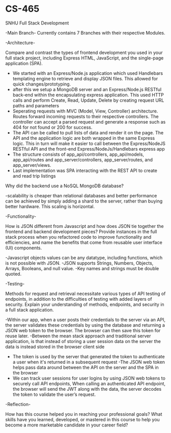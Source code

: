 # CS-465
SNHU
Full Stack Development


-Main Branch-
Currently contains 7 Branches with their respective Modules.



-Architecture-

Compare and contrast the types of frontend development you used in your full stack project, including Express HTML, JavaScript, and the single-page application (SPA).

- We started with an Express/Node.js application which used Handlebars templating engine to retrieve and display JSON files. This allowed for quick changes/prototyping.
- after this we setup a MongoDB server and an Express/Node.js RESTful back-end within the encapsulating express application. This used HTTP calls and perform Create, Read, Update, Delete by creating request URL paths and parameters
- Seperating requests with MVC (Model, View, Controller) architecture. Routes forward incoming requests to their respective controllers. The controller can accept a parsed request and generate a response such as 404 for not found or 200 for success.
- The API can be called to pull lists of data and render it on the page. The API and the application logic are both wrapped in the same Express logic. This in turn will make it easier to call between the Express/NodeJS RESTful API and the front-end Express/NodeJs/Handlebars express app
- The structure consists of app_api/controllers, app_api/models, app_api/routes and app_server/controllers, app_server/routes, and app_server/views.
- Last implementation was SPA interacting with the REST API to create and read trip listings

Why did the backend use a NoSQL MongoDB database?

-scalability is cheaper than relational databases and better performance can be achieved by simply adding a shard to the server, rather than buying better hardware.
This scaling is horizontal.




-Functionality-

How is JSON different from Javascript and how does JSON tie together the frontend and backend development pieces?
Provide instances in the full stack process when you refactored code to improve functionality and efficiencies, and name the benefits that come from reusable user interface (UI) components.

-Javascript objects values can be any datatype, including functions, which is not possible with JSON.
-JSON supports Strings, Numbers, Objects, Arrays, Booleans, and null value. 
-Key names and strings must be double quoted. 


-Testing-

Methods for request and retrieval necessitate various types of API testing of endpoints, in addition to the difficulties of testing with added layers of security. Explain your understanding of methods, endpoints, and security in a full stack application.

-Within our app, when a user posts their credentials to the server via an API, the server validates these credentials by using the database and returning a JSON web token to the browser. The browser can then save this token for reuse later.
-Between the mean stack approach and traditional server application, is that instead of storing a user session data on the server the data is instead stored in the browser client side
- The token is used by the server that generated the token to authenticate a user when it's returned in a subsequent request
-The JSON web token helps pass data around between the API on the server and the SPA in the browser
- We can track user sessions for user logins by using JSON web tokens to securely call API endpoints, When calling an authenticated API endpoint, the browser will send the JWT along with the data, the server decodes the token to validate the user’s request.





-Reflection-

How has this course helped you in reaching your professional goals? What skills have you learned, developed, or mastered in this course to help you become a more marketable candidate in your career field?
